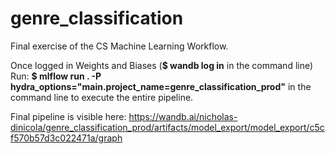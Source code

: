 # genre_classification
Final exercise of the CS Machine Learning Workflow. 

Once logged in Weights and Biases (**$ wandb log in** in the command line)
Run: **$  mlflow run . -P hydra_options="main.project_name=genre_classification_prod"**
in the command line to execute the entire pipeline. 

Final pipeline is visible 
here: https://wandb.ai/nicholas-dinicola/genre_classification_prod/artifacts/model_export/model_export/c5cf570b57d3c022471a/graph